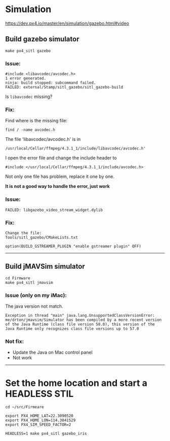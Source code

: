# Simulation
https://dev.px4.io/master/en/simulation/gazebo.html#video

## Build gazebo simulator

    make px4_sitl gazebo

### Issue:

    #include <libavcodec/avcodec.h>
    1 error generated.
    ninja: build stopped: subcommand failed.
    FAILED: external/Stamp/sitl_gazebo/sitl_gazebo-build

Is `libavcodec` missing?

### Fix:
Find where is the missing file:

    find / -name avcodec.h

The file 'libavcodec/avcodec.h' is in

    /usr/local/Cellar/ffmpeg/4.3.1_1/include/libavcodec/avcodec.h'

I open the error file and change the include header to 

    #include </usr/local/Cellar/ffmpeg/4.3.1_1/include/avcodec.h>

Not only one file has problem, replace it one by one.

**It is not a good way to handle the error, just work**

### Issue:
    FAILED: libgazebo_video_stream_widget.dylib 

### Fix:
    Change the file:
    Tools/sitl_gazebo/CMakeLists.txt

    option(BUILD_GSTREAMER_PLUGIN "enable gstreamer plugin" OFF)


---
## Build jMAVSim simulator 
    cd Firmware
    make px4_sitl jmavsim

### Issue (only on my iMac):
The java version not match.

    Exception in thread "main" java.lang.UnsupportedClassVersionError: me/drton/jmavsim/Simulator has been compiled by a more recent version of the Java Runtime (class file version 58.0), this version of the Java Runtime only recognizes class file versions up to 57.0

### Not fix:
- Update the Java on Mac control panel
- Not work

---

# Set the home location and start a HEADLESS STIL

    cd ~/src/Firmeare

    export PX4_HOME_LAT=22.3090520
    export PX4_HOME_LON=114.3041529
    export PX4_SIM_SPEED_FACTOR=2

    HEADLESS=1 make px4_sitl gazebo_iris

